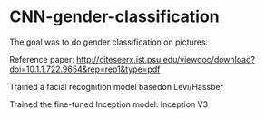 # CNN-gender-classification

The goal was to do gender classification on pictures.

Reference paper:
http://citeseerx.ist.psu.edu/viewdoc/download?doi=10.1.1.722.9654&rep=rep1&type=pdf

Trained a facial recognition model basedon Levi/Hassber

Trained the fine-tuned Inception model: Inception V3
